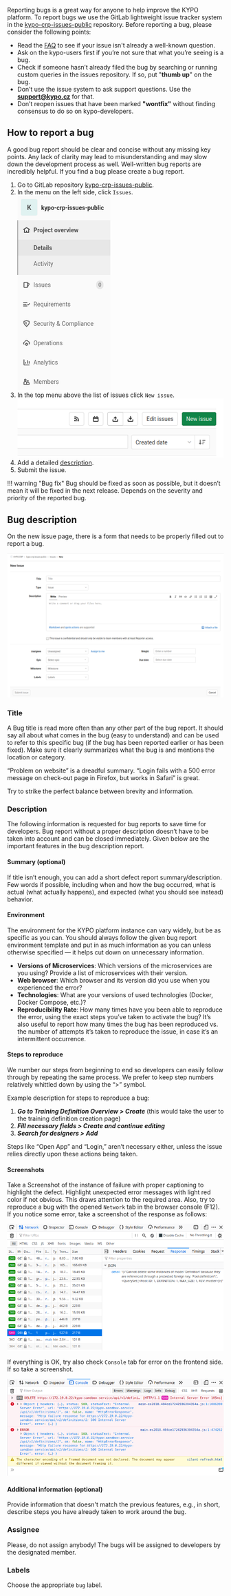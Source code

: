 Reporting bugs is a great way for anyone to help improve the KYPO platform. To report bugs we use the GitLab lightweight issue tracker system in the [kypo-crp-issues-public](https://gitlab.ics.muni.cz/kypo-crp/kypo-crp-issues-public) repository. Before reporting a bug, please consider the following points:
  
  * Read the [FAQ](faq.md) to see if your issue isn't already a well-known question.
  * Ask on the kypo-users first if you’re not sure that what you’re seeing is a bug.
  * Check if someone hasn’t already filed the bug by searching or running custom queries in the issues repository. If so, put "**thumb up**" on the bug.
  * Don’t use the issue system to ask support questions. Use the **support@kypo.cz** for that.
  * Don’t reopen issues that have been marked **"wontfix"** without finding consensus to do so on kypo-developers.


## How to report a bug

A good bug report should be clear and concise without any missing key points. Any lack of clarity may lead to misunderstanding and may slow down the development process as well. Well-written bug reports are incredibly helpful. If you find a bug please create a bug report.


  1.  Go to GitLab repository [kypo-crp-issues-public](https://gitlab.ics.muni.cz/kypo-crp/kypo-crp-issues-public).
  2.  In the menu on the left side, click `Issues`.
  ![gitlab-issue-repository-left-menu](img/report-bugs/issues-repository-left-menu.png)
  3.  In the top menu above the list of issues click `New issue`.
  ![gitlab-issue-repository-top-menu](img/report-bugs/issues-repository-top-menu.png)
  4.  Add a detailed [description](#bug-description).
  5.  Submit the issue.

!!! warning "Bug fix" 
    Bug should be fixed as soon as possible, but it doesn’t mean it will be fixed in the next release. Depends on the severity and priority of the reported bug. 


## Bug description
On the new issue page, there is a form that needs to be properly filled out to report a bug. 

![new-issue-page](img/report-bugs/new-issue-page.png)



### Title
A Bug title is read more often than any other part of the bug report. It should say all about what comes in the bug (easy to understand) and can be used to refer to this specific bug (if the bug has been reported earlier or has been fixed). Make sure it clearly summarizes what the bug is and mentions the location or category.

 “Problem on website” is a dreadful summary. “Login fails with a 500 error message on check-out page in Firefox, but works in Safari” is great.

Try to strike the perfect balance between brevity and information.

### Description 
The following information is requested for bug reports to save time for developers. Bug report without a proper description doesn’t have to be taken into account and can be closed immediately. Given below are the important features in the bug description report.

#### Summary (optional)

If title isn’t enough, you can add a short defect report summary/description. Few words if possible, including when and how the bug occurred, what is actual (what actually happens), and expected (what you should see instead) behavior.

#### Environment

The environment for the KYPO platform instance can vary widely, but be as specific as you can. You should always follow the given bug report environment template and put in as much information as you can unless otherwise specified — it helps cut down on unnecessary information.

  * **Versions of Microservices**: Which versions of the microservices are you using? Provide a list of microservices with their version.
  * **Web browser**: Which browser and its version did you use when you experienced the error? 
  * **Technologies**:  What are your versions of used technologies (Docker, Docker Compose, etc.)? 
  * **Reproducibility Rate**: How many times have you been able to reproduce the error, using the exact steps you’ve taken to activate the bug? It’s also useful to report how many times the bug has been reproduced vs. the number of attempts it’s taken to reproduce the issue, in case it’s an intermittent occurrence.

#### Steps to reproduce

We number our steps from beginning to end so developers can easily follow through by repeating the same process. We prefer to keep step numbers relatively whittled down by using the “>” symbol.

Example description for steps to reproduce a bug:

1. ***Go to Training Definition Overview > Create*** (this would take the user to the training definition creation page)
2. ***Fill necessary fields > Create and continue editing***
3. ***Search for designers > Add*** 

Steps like “Open App” and “Login,” aren’t necessary either, unless the issue relies directly upon these actions being taken.

#### Screenshots

Take a Screenshot of the instance of failure with proper captioning to highlight the defect. Highlight unexpected error messages with light red color if not obvious. This draws attention to the required area. Also, try to reproduce a bug with the opened `Network` tab in the browser console (F12). If you notice some error, take a screenshot of the response as follows: 

![network-tab-response](img/report-bugs/network-tab-response.png)

If everything is OK, try also check `Console` tab for error on the frontend side. If so take a screenshot. 

![console-tab](img/report-bugs/console-tab.png)

#### Additional information (optional)
Provide information that doesn't match the previous features, e.g., in short, describe steps you have already taken to work around the bug.

### Assignee
Please, do not assign anybody! The bugs will be assigned to developers by the designated member. 

### Labels 
Choose the appropriate `bug` label. 

